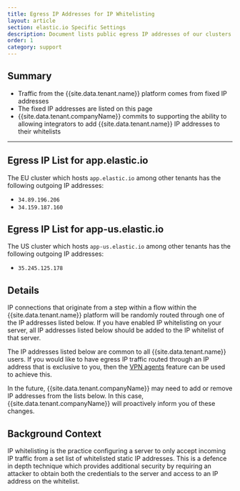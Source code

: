 ```yaml
---
title: Egress IP Addresses for IP Whitelisting
layout: article
section: elastic.io Specific Settings
description: Document lists public egress IP addresses of our clusters to whitelist if required.
order: 1
category: support
---
```


## Summary

*   Traffic from the {{site.data.tenant.name}} platform comes from fixed IP addresses
*   The fixed IP addresses are listed on this page
*   {{site.data.tenant.companyName}} commits to supporting the ability to allowing integrators to add  {{site.data.tenant.name}} IP addresses to their whitelists

---

## Egress IP List for app.elastic.io

The EU cluster which hosts `app.elastic.io` among other tenants has the following
outgoing IP addresses:

*   `34.89.196.206`
*   `34.159.187.160`

## Egress IP List for app-us.elastic.io

The US cluster which hosts `app-us.elastic.io` among other tenants has the following
outgoing IP addresses:

*   `35.245.125.178`

## Details

IP connections that originate from a step within a flow within the {{site.data.tenant.name}} platform will be randomly routed through one of the IP addresses listed below. If you have enabled IP whitelisting on your server, all IP addresses listed below should be added to the IP whitelist of that server.

The IP addresses listed below are common to all {{site.data.tenant.name}} users. If you would like to have egress IP traffic routed through an IP address that is exclusive to you, then the [VPN agents](/guides/vpn-agent) feature can be used to achieve this.

In the future, {{site.data.tenant.companyName}} may need to add or remove IP addresses from the lists below. In this case, {{site.data.tenant.companyName}} will proactively inform you of these changes.



## Background Context

IP whitelisting is the practice configuring a server to only accept incoming IP traffic from a set list of whitelisted static IP addresses. This is a defence in depth technique which provides additional security by requiring an attacker to obtain both the credentials to the server and access to an IP address on the whitelist.
